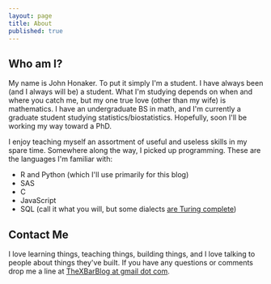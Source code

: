 ```yaml
---
layout: page
title: About
published: true
---
```


## Who am I?

My name is John Honaker. To put it simply I'm a student. I have always been (and I always will be) a student. What I'm studying depends on when and where you catch me, but my one true love (other than my wife) is mathematics. I have an undergraduate BS in math, and I'm currently a graduate student studying statistics/biostatistics. Hopefully, soon I'll be working my way toward a PhD. 

I enjoy teaching myself an assortment of useful and useless skills in my spare time. Somewhere along the way, I picked up programming. These are the languages I'm familiar with:

* R and Python (which I'll use primarily for this blog)
* SAS
* C
* JavaScript
* SQL (call it what you will, but some dialects [are Turing complete](http://stackoverflow.com/questions/900055/is-sql-or-even-tsql-turing-complete))

## Contact Me

I love learning things, teaching things, building things, and I love talking to people about things they've built. If you have any questions or comments drop me a line at [TheXBarBlog at gmail dot com](TheXBarBlog@gmail.com).
